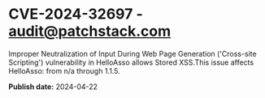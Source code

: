 # CVE-2024-32697 - audit@patchstack.com

Improper Neutralization of Input During Web Page Generation ('Cross-site Scripting') vulnerability in HelloAsso allows Stored XSS.This issue affects HelloAsso: from n/a through 1.1.5.



**Publish date:** 2024-04-22

